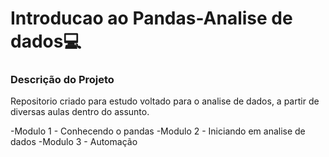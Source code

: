 # Introducao ao Pandas-Analise de dados💻

### Descrição do Projeto
Repositorio criado para estudo voltado para o analise de dados, a partir de diversas aulas dentro do assunto.

 -Modulo 1 - Conhecendo o pandas
 -Modulo 2 - Iniciando em analise de dados
 -Modulo 3 - Automação
